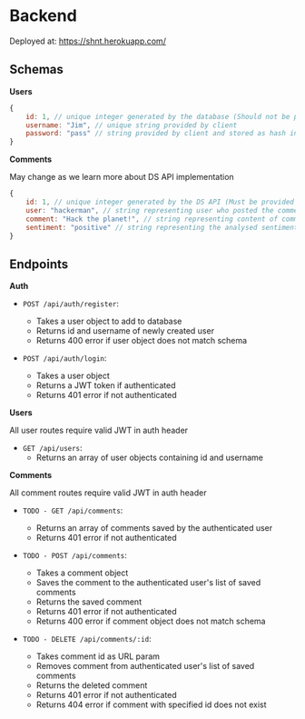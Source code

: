 # Backend

Deployed at: https://shnt.herokuapp.com/

## Schemas

**Users**

```js
{
    id: 1, // unique integer generated by the database (Should not be provided by frontend)
    username: "Jim", // unique string provided by client
    password: "pass" // string provided by client and stored as hash in db
}
```

**Comments**

May change as we learn more about DS API implementation

```js
{
    id: 1, // unique integer generated by the DS API (Must be provided by frontend to web API on POST)
    user: "hackerman", // string representing user who posted the comment
    comment: "Hack the planet!", // string representing content of comment
    sentiment: "positive" // string representing the analysed sentiment of the comment
}
```

## Endpoints

**Auth**

- `POST /api/auth/register`:

  - Takes a user object to add to database
  - Returns id and username of newly created user
  - Returns 400 error if user object does not match schema

- `POST /api/auth/login`:
  - Takes a user object
  - Returns a JWT token if authenticated
  - Returns 401 error if not authenticated

**Users**

All user routes require valid JWT in auth header

- `GET /api/users`:
  - Returns an array of user objects containing id and username

**Comments**

All comment routes require valid JWT in auth header

- `TODO - GET /api/comments`:

  - Returns an array of comments saved by the authenticated user
  - Returns 401 error if not authenticated

- `TODO - POST /api/comments`:

  - Takes a comment object
  - Saves the comment to the authenticated user's list of saved comments
  - Returns the saved comment
  - Returns 401 error if not authenticated
  - Returns 400 error if comment object does not match schema

- `TODO - DELETE /api/comments/:id`:
  - Takes comment id as URL param
  - Removes comment from authenticated user's list of saved comments
  - Returns the deleted comment
  - Returns 401 error if not authenticated
  - Returns 404 error if comment with specified id does not exist
